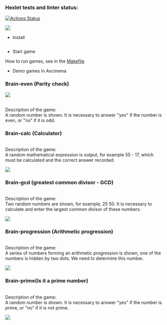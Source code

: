 ### Hexlet tests and linter status:
[![Actions Status](https://github.com/golodnoy/frontend-project-44/workflows/hexlet-check/badge.svg)](https://github.com/golodnoy/frontend-project-44/actions)

<a href="https://codeclimate.com/github/golodnoy/frontend-project-44/maintainability"><img src="https://api.codeclimate.com/v1/badges/ff0571975304c2478de7/maintainability" /></a>


* Install
```js

```

* Start game 

How to run games, see in the <a href="Makefile">Makefile</a>

* Demo games in Ascinema

<h3>Brain-even (Parity check)</h3>

<a href="https://asciinema.org/a/sKijh3Gt6FUmHMP8rTAiMWKhh" target="_blank"><img src="https://asciinema.org/a/sKijh3Gt6FUmHMP8rTAiMWKhh.svg" /></a>

<p>
<br>Description of the game:</br>
A random number is shown. It is necessary to answer "yes" if the number is even, or "no" if it is odd. </p>

<h3>Brain-calc (Calculator)</h3>

<p> 
<br>Description of the game:</br>
A random mathematical expression is output, for example 55 - 17, which must be calculated and the correct answer recorded.
</p>

<a href="https://asciinema.org/a/p3h33obCMTAG8qNS3s8hbiT7y" target="_blank"><img src="https://asciinema.org/a/p3h33obCMTAG8qNS3s8hbiT7y.svg" /></a>

<h3>Brain-gcd (greatest common divisor - GCD)</h3>

<p> 
<br>Description of the game:</br>
Two random numbers are shown, for example, 25 50. It is necessary to calculate and enter the largest common divisor of these numbers.
</p>

<a href="https://asciinema.org/a/jcrF5kgPjFCzNVCnNE34BAMss" target="_blank"><img src="https://asciinema.org/a/jcrF5kgPjFCzNVCnNE34BAMss.svg" /></a>

<h3>Brain-progression (Arithmetic progression)</h3>

<p> 
<br>Description of the game:</br>
A series of numbers forming an arithmetic progression is shown, one of the numbers is hidden by two dots. We need to determine this number.</p>

<a href="https://asciinema.org/a/KpdRf7bO2p57SVqOxFvkW0xEr" target="_blank"><img src="https://asciinema.org/a/KpdRf7bO2p57SVqOxFvkW0xEr.svg" /></a>

<h3>Brain-prime(Is it a prime number)</h3>

<p>
<br>Description of the game:</br>
A random number is shown. It is necessary to answer "yes" if the number is prime, or "no" if it is not prime.
 </p>

<a href="https://asciinema.org/a/6ZIN4KVcjgwDosFe2qkomh5Ah" target="_blank"><img src="https://asciinema.org/a/6ZIN4KVcjgwDosFe2qkomh5Ah.svg" /></a>

